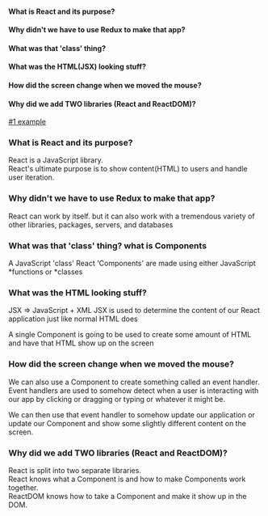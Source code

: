 #### What is React and its purpose?

#### Why didn't we have to use Redux to make that app?

#### What was that 'class' thing?

#### What was the HTML(JSX) looking stuff?

#### How did the screen change when we moved the mouse?

#### Why did we add TWO libraries (React and ReactDOM)?

[#1 example](https://codepen.io/sgrider/pen/MxPKJE)

### What is React and its purpose?

React is a JavaScript library.  
React's ultimate purpose is to show content(HTML) to users and handle user iteration.

### Why didn't we have to use Redux to make that app?

React can work by itself.
but it can also work with a tremendous variety of other libraries, packages, servers, and databases

### What was that 'class' thing? what is Components

A JavaScript 'class'
React 'Components' are made using either JavaScript *functions or *classes

### What was the HTML looking stuff?

JSX => JavaScript + XML
JSX is used to determine the content of our React application just like normal
HTML does

A single Component is going to be used to create some amount of HTML and have that HTML show up on the screen

### How did the screen change when we moved the mouse?

We can also use a Component to create something called an event handler. Event handlers are used to somehow detect when a user is interacting with our app by clicking or dragging or typing or whatever it might be.

We can then use that event handler to somehow update our application or update our Component and show some slightly different content on the screen.

### Why did we add TWO libraries (React and ReactDOM)?

React is split into two separate libraries.  
React knows what a Component is and how to make Components work together.  
ReactDOM knows how to take a Component and make it show up in the DOM.
